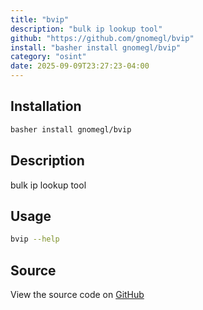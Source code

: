 ```yaml
---
title: "bvip"
description: "bulk ip lookup tool"
github: "https://github.com/gnomegl/bvip"
install: "basher install gnomegl/bvip"
category: "osint"
date: 2025-09-09T23:27:23-04:00
---
```


## Installation

```bash
basher install gnomegl/bvip
```

## Description

bulk ip lookup tool

## Usage

```bash
bvip --help
```

## Source

View the source code on [GitHub](https://github.com/gnomegl/bvip)
